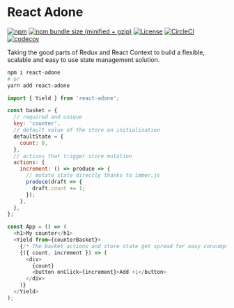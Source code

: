 # React Adone

[![npm](https://img.shields.io/npm/v/react-adone.svg)](https://www.npmjs.com/package/react-adone)
[![npm bundle size (minified + gzip)](https://img.shields.io/bundlephobia/minzip/react-adone.svg)](https://bundlephobia.com/result?p=react-adone)
[![License](https://img.shields.io/:license-MIT-blue.svg)](http://albertogasparin.mit-license.org)
[![CircleCI](https://circleci.com/gh/albertogasparin/react-adone.svg?style=shield&circle-token=17a5f372d198e27098226779bc1afd8fd6a2fb3a)](https://circleci.com/gh/albertogasparin/react-adone)
[![codecov](https://codecov.io/gh/albertogasparin/react-adone/branch/master/graph/badge.svg)](https://codecov.io/gh/albertogasparin/react-adone)

Taking the good parts of Redux and React Context to build a flexible, scalable and easy to use state management solution.

```sh
npm i react-adone
# or
yarn add react-adone
```

```js
import { Yield } from 'react-adone';

const basket = {
  // required and unique
  key: 'counter',
  // default value of the store on initialisation
  defaultState = {
    count: 0,
  },
  // actions that trigger store mutation
  actions: {
    increment: () => produce => {
      // mutate state directly thanks to immer.js
      produce(draft => {
        draft.count += 1;
      });
    },
  },
};

const App = () => (
  <h1>My counter</h1>
  <Yield from={counterBasket}>
    {/* The basket actions and store state get spread for easy consumption */}
    {({ count, increment }) => (
      <div>
        {count}
        <button onClick={increment}>Add +1</button>
      </div>
    )}
  </Yield>
);
```
